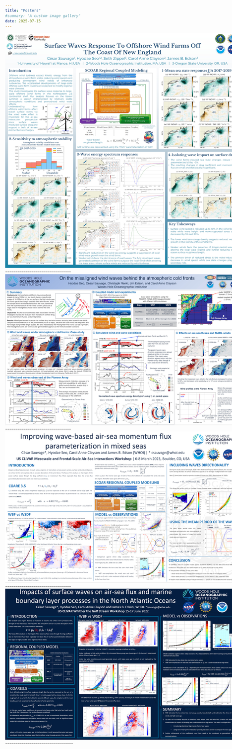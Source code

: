 ```yaml
---
title: "Posters"
#summary: "A custom image gallery"
date: 2025-07-15
---
```


<!-- Here’s a custom image gallery layout: -->

<!--  <div class="row">
  <div class="col-md-4">
    {{< figure src="sauvage_clivar_2023_misaligned_wave_th.jpg" caption="--------------------------------" >}} <!-- caption="First image" >}} >
  </div>
  <div class="col-md-4">
    {{< figure src="sauvage_clivar_2023_mixed_sea_th.jpg" caption="--------------------------------">}} <!-- caption="First image" >}} >
  </div>
  <div class="col-md-4">
    {{< figure src="Sauvage_Cesar_Clivar_2022_th.jpg" caption="--------------------------------">}} <!-- caption="First image" >}} >
  </div>
</div> -->


<div class="row">
  <div class="col-md-4">
    <a href="2025_WISE_Offshore_Windfarm_waves.jpg" target="_blank">
      <img src="2025_WISE_Offshore_Windfarm_waves.jpg"  style="max-width: 150%; height: auto;" class="img-fluid" >
    </a>
    <div class="mt-2">---------------------------------</div>
  </div>
  <div class="col-md-4">
    <a href="sauvage_clivar_2023_misaligned_wave_th.jpg" target="_blank">
      <img src="sauvage_clivar_2023_misaligned_wave_th.jpg"  style="max-width: 150%; height: auto;" class="img-fluid" >
    </a>
    <div class="mt-2">---------------------------------</div>
  </div>
  <div class="col-md-4">
    <a href="sauvage_clivar_2023_mixed_sea_th.jpg" target="_blank">
      <img src="sauvage_clivar_2023_mixed_sea_th.jpg"  style="max-width: 150%; height: auto;" class="img-fluid" alt="Image 2">
    </a>
    <div class="mt-2">---------------------------------</div>
  </div>
  <div class="col-md-4">
    <a href="Sauvage_Cesar_Clivar_2022_th.jpg" target="_blank">
      <img src="Sauvage_Cesar_Clivar_2022_th.jpg"  style="max-width: 150%; height: auto;" class="img-fluid" alt="Image 2">
    </a>
    <div class="mt-2">----------------------------------</div>
  </div>
</div>


<!-- 
<div class="row_poster">
  <div class="column_poster1">
    <figure>
      <a href="sauvage_clivar_2023_misaligned_wave_th.jpg" target="_blank">
        <img src="sauvage_clivar_2023_misaligned_wave_th.jpg" class="img-fluid" style="max-width: 200%; height: auto;" alt="Image 1">
      </a>
      <figcaption class="text-center mt-2">Caption for image 1</figcaption>
    </figure>
  </div>

  <div class="column_poster2">
    <figure>
      <a href="sauvage_clivar_2023_misaligned_wave_th.jpg" target="_blank">
        <img src="sauvage_clivar_2023_misaligned_wave_th.jpg" class="img-fluid" style="max-width: 200%; height: auto;"  alt="Image 2">
      </a>
      <figcaption class="text-center mt-2">Caption for image 2</figcaption>
    </figure>
  </div>
</div>

-->




